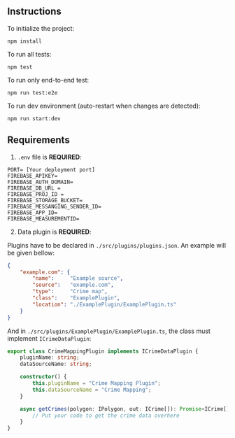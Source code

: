 ## Instructions

To initialize the project:
```
npm install
```

To run all tests:
```
npm test
```

To run only end-to-end test:
```
npm run test:e2e
```

To run dev environment (auto-restart when changes are detected):
```
npm run start:dev
```

## Requirements

1. `.env` file is **REQUIRED**:
```env
PORT= [Your deployment port]
FIREBASE_APIKEY=
FIREBASE_AUTH_DOMAIN=
FIREBASE_DB_URL = 
FIREBASE_PROJ_ID = 
FIREBASE_STORAGE_BUCKET=
FIREBASE_MESSANGING_SENDER_ID=
FIREBASE_APP_ID=
FIREBASE_MEASUREMENTID=
```

2. Data plugin is **REQUIRED**:

Plugins have to be declared in ``./src/plugins/plugins.json``. An example will be given bellow:

``` json
{
    "example.com": {
        "name":     "Example source",
        "source":   "example.com",
        "type":     "Crime map",
        "class":    "ExamplePlugin",
        "location": "./ExamplePlugin/ExamplePlugin.ts"
    }
}
```

And in ``./src/plugins/ExamplePlugin/ExamplePlugin.ts``, the class must implement ``ICrimeDataPlugin``:

``` ts
export class CrimeMappingPlugin implements ICrimeDataPlugin {
    pluginName: string;
    dataSourceName: string;

    constructor() {
        this.pluginName = "Crime Mapping Plugin";
        this.dataSourceName = "Crime Mapping";
    }

    async getCrimes(polygon: IPolygon, out: ICrime[]): Promise<ICrime[]> {
        // Put your code to get the crime data overhere
    }
}
```

